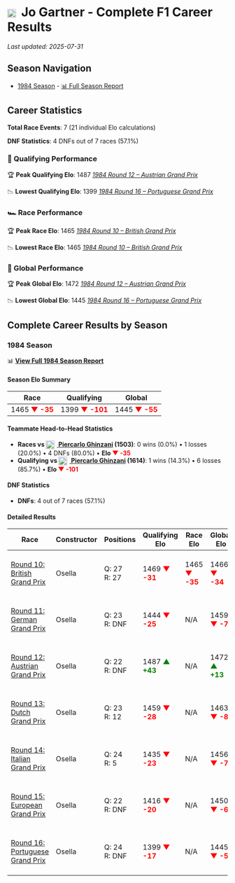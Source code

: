 # <img src="https://upload.wikimedia.org/wikipedia/commons/4/41/Flag_of_Austria.svg" alt="Austria" width="20" height="auto" style="vertical-align: middle; margin-right: 5px;" onerror="this.outerHTML='🇦🇹'; this.style.marginRight='5px';"/> Jo Gartner - Complete F1 Career Results

*Last updated: 2025-07-31*

## Season Navigation

- [1984 Season](#1984-season) - [📊 Full Season Report](../seasons/1984-season-report)

## Career Statistics

**Total Race Events**: 7 (21 individual Elo calculations)

**DNF Statistics**: 4 DNFs out of 7 races (57.1%)

### 🏁 Qualifying Performance

🏆 **Peak Qualifying Elo**: 1487
   *[1984 Round 12 – Austrian Grand Prix](../seasons/1984-season-report#round-12-austrian-grand-prix)*

📉 **Lowest Qualifying Elo**: 1399
   *[1984 Round 16 – Portuguese Grand Prix](../seasons/1984-season-report#round-16-portuguese-grand-prix)*

### 🏎️ Race Performance

🏆 **Peak Race Elo**: 1465
   *[1984 Round 10 – British Grand Prix](../seasons/1984-season-report#round-10-british-grand-prix)*

📉 **Lowest Race Elo**: 1465
   *[1984 Round 10 – British Grand Prix](../seasons/1984-season-report#round-10-british-grand-prix)*

### 🌟 Global Performance

🏆 **Peak Global Elo**: 1472
   *[1984 Round 12 – Austrian Grand Prix](../seasons/1984-season-report#round-12-austrian-grand-prix)*

📉 **Lowest Global Elo**: 1445
   *[1984 Round 16 – Portuguese Grand Prix](../seasons/1984-season-report#round-16-portuguese-grand-prix)*


## Complete Career Results by Season

### 1984 Season

📊 **[View Full 1984 Season Report](../seasons/1984-season-report)**

#### Season Elo Summary

| Race | Qualifying | Global |
|------|------------|--------|
| 1465 **<span style="color: red;">▼ -35</span>** | 1399 **<span style="color: red;">▼ -101</span>** | 1445 **<span style="color: red;">▼ -55</span>** |

#### Teammate Head-to-Head Statistics

- **Races vs [<img src="https://upload.wikimedia.org/wikipedia/commons/0/03/Flag_of_Italy.svg" alt="Italy" width="20" height="auto" style="vertical-align: middle; margin-right: 5px;" onerror="this.outerHTML='🇮🇹'; this.style.marginRight='5px';"/> Piercarlo Ghinzani](piercarlo-ghinzani) (1503)**: 0 wins (0.0%) • 1 losses (20.0%) • 4 DNFs (80.0%) • **Elo <span style="color: red;">▼ -35</span>**
- **Qualifying vs [<img src="https://upload.wikimedia.org/wikipedia/commons/0/03/Flag_of_Italy.svg" alt="Italy" width="20" height="auto" style="vertical-align: middle; margin-right: 5px;" onerror="this.outerHTML='🇮🇹'; this.style.marginRight='5px';"/> Piercarlo Ghinzani](piercarlo-ghinzani) (1614)**: 1 wins (14.3%) • 6 losses (85.7%) • **Elo <span style="color: red;">▼ -101</span>**

#### DNF Statistics

- **DNFs**: 4 out of 7 races (57.1%)

#### Detailed Results

| Race | Constructor | Positions | Qualifying Elo | Race Elo | Global Elo | Teammate |
|------|-------------|-----------|----------------|----------|------------|----------|
| [Round 10: British Grand Prix](../seasons/1984-season-report#round-10-british-grand-prix) | Osella | Q: 27<br/>R: 27 | 1469 **<span style="color: red;">▼ -31</span>** | 1465 **<span style="color: red;">▼ -35</span>** | 1466 **<span style="color: red;">▼ -34</span>** | [<img src="https://upload.wikimedia.org/wikipedia/commons/0/03/Flag_of_Italy.svg" alt="Italy" width="20" height="auto" style="vertical-align: middle; margin-right: 5px;" onerror="this.outerHTML='🇮🇹'; this.style.marginRight='5px';"/> Piercarlo Ghinzani](piercarlo-ghinzani)<br/>Q: 21<br/>R: 9 |
| [Round 11: German Grand Prix](../seasons/1984-season-report#round-11-german-grand-prix) | Osella | Q: 23<br/>R: DNF | 1444 **<span style="color: red;">▼ -25</span>** | N/A | 1459 **<span style="color: red;">▼ -7</span>** | [<img src="https://upload.wikimedia.org/wikipedia/commons/0/03/Flag_of_Italy.svg" alt="Italy" width="20" height="auto" style="vertical-align: middle; margin-right: 5px;" onerror="this.outerHTML='🇮🇹'; this.style.marginRight='5px';"/> Piercarlo Ghinzani](piercarlo-ghinzani)<br/>Q: 21<br/>R: DNF |
| [Round 12: Austrian Grand Prix](../seasons/1984-season-report#round-12-austrian-grand-prix) | Osella | Q: 22<br/>R: DNF | 1487 **<span style="color: green;">▲ +43</span>** | N/A | 1472 **<span style="color: green;">▲ +13</span>** | [<img src="https://upload.wikimedia.org/wikipedia/commons/0/03/Flag_of_Italy.svg" alt="Italy" width="20" height="auto" style="vertical-align: middle; margin-right: 5px;" onerror="this.outerHTML='🇮🇹'; this.style.marginRight='5px';"/> Piercarlo Ghinzani](piercarlo-ghinzani)<br/>Q: 23<br/>R: DNF |
| [Round 13: Dutch Grand Prix](../seasons/1984-season-report#round-13-dutch-grand-prix) | Osella | Q: 23<br/>R: 12 | 1459 **<span style="color: red;">▼ -28</span>** | N/A | 1463 **<span style="color: red;">▼ -8</span>** | [<img src="https://upload.wikimedia.org/wikipedia/commons/0/03/Flag_of_Italy.svg" alt="Italy" width="20" height="auto" style="vertical-align: middle; margin-right: 5px;" onerror="this.outerHTML='🇮🇹'; this.style.marginRight='5px';"/> Piercarlo Ghinzani](piercarlo-ghinzani)<br/>Q: 21<br/>R: DNF |
| [Round 14: Italian Grand Prix](../seasons/1984-season-report#round-14-italian-grand-prix) | Osella | Q: 24<br/>R: 5 | 1435 **<span style="color: red;">▼ -23</span>** | N/A | 1456 **<span style="color: red;">▼ -7</span>** | [<img src="https://upload.wikimedia.org/wikipedia/commons/0/03/Flag_of_Italy.svg" alt="Italy" width="20" height="auto" style="vertical-align: middle; margin-right: 5px;" onerror="this.outerHTML='🇮🇹'; this.style.marginRight='5px';"/> Piercarlo Ghinzani](piercarlo-ghinzani)<br/>Q: 22<br/>R: DNF |
| [Round 15: European Grand Prix](../seasons/1984-season-report#round-15-european-grand-prix) | Osella | Q: 22<br/>R: DNF | 1416 **<span style="color: red;">▼ -20</span>** | N/A | 1450 **<span style="color: red;">▼ -6</span>** | [<img src="https://upload.wikimedia.org/wikipedia/commons/0/03/Flag_of_Italy.svg" alt="Italy" width="20" height="auto" style="vertical-align: middle; margin-right: 5px;" onerror="this.outerHTML='🇮🇹'; this.style.marginRight='5px';"/> Piercarlo Ghinzani](piercarlo-ghinzani)<br/>Q: 20<br/>R: 26 |
| [Round 16: Portuguese Grand Prix](../seasons/1984-season-report#round-16-portuguese-grand-prix) | Osella | Q: 24<br/>R: DNF | 1399 **<span style="color: red;">▼ -17</span>** | N/A | 1445 **<span style="color: red;">▼ -5</span>** | [<img src="https://upload.wikimedia.org/wikipedia/commons/0/03/Flag_of_Italy.svg" alt="Italy" width="20" height="auto" style="vertical-align: middle; margin-right: 5px;" onerror="this.outerHTML='🇮🇹'; this.style.marginRight='5px';"/> Piercarlo Ghinzani](piercarlo-ghinzani)<br/>Q: 22<br/>R: DNF |

